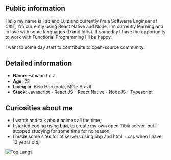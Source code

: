 ## Public information

Hello my name is Fabiano Luiz and currently i'm a Softwarre Engineer at CI&T, I'm currently using React Native and Node.
I'm currently learning and in love with some languages (D and Idris).
If someday I have the opportunity to work with Functional Programming I'll be happy.

I want to some day start to contribuite to open-source community.

## Detailed information

- **Name**: Fabiano Luiz
- **Age**: 22
- **Living in**: Belo Horizonte, MG - Brazil
- **Stack**: Javascript - React.JS - React Native - NodeJS - Typescript

## Curiosities about me

- I watch and talk about animes all the time;
- I started coding using **Lua**, to create my own open Tibia server, but I stopped studying for some time for no reason;
- I made some sites for ot servers using php and html + css when I have 13 years old;

[![Top Langs](https://github-readme-stats.vercel.app/api/top-langs/?username=fabinzne&layout=compact)](https://github.com/fabinzne)

